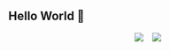 ## Hello World 👋

<div align='center'>
  <picture>
    <source media="(prefers-color-scheme: dark)" srcset="https://capsule-render.vercel.app/api?type=venom&height=300&color=gradient&text=narrrrrmm&textBg=false&fontColor=ffffff">
    <source media="(prefers-color-scheme: light)" srcset="https://capsule-render.vercel.app/api?type=venom&height=300&color=gradient&text=narrrrrmm&textBg=false&fontColor=000000">
    <img alt="" src="https://capsule-render.vercel.app/api?type=venom&height=300&color=gradient&text=narrrrrmm&textBg=false&fontColor=000000">
  </picture>
  <div>
    <img src="http://mazassumnida.wtf/api/generate_badge?boj=narrrrrmm" />
    <span>&nbsp;&nbsp;</span>
    <img src="https://github-readme-stats.vercel.app/api/top-langs/?username=sanglim00&layout=compact&hide=jupyter%20Notebook,solidity&theme=dracula&langs_count=8" />
  </div>
</div>
